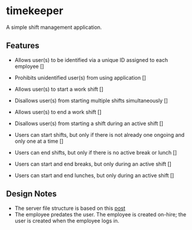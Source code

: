 # timekeeper

A simple shift management application.

## Features

- Allows user(s) to be identified via a unique ID assigned to each employee []
- Prohibits unidentified user(s) from using application []
- Allows user(s) to start a work shift []
- Disallows user(s) from starting multiple shifts simultaneously []
- Allows user(s) to end a work shift []
- Disallows user(s) from starting a shift during an active shift []

- Users can start shifts, but only if there is not already one ongoing and only one at a time []
- Users can end shifts, but only if there is no active break or lunch []
- Users can start and end breaks, but only during an active shift []
- Users can start and end lunches, but only during an active shift []

## Design Notes

- The server file structure is based on this [post](https://medium.com/the-crowdlinker-chronicle/best-way-to-structure-your-directory-code-nestjs-a06c7a641401)
- The employee predates the user. The employee is created on-hire; the user is created when the employee logs in.
